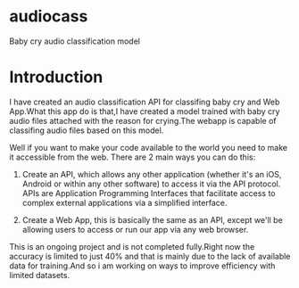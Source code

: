 # audiocass
Baby cry audio classification model

# Introduction


I have created an audio classification API for classifing baby cry and Web App.What this app do is that,I have created a model trained with baby cry audio files attached with the reason for crying.The webapp is capable of classifing audio files based on this model.

Well if you want to make your code available to the world you need to make it accessible from the web. There are 2 main ways you can do this:

1. Create an API, which allows any other application (whether it's an iOS, Android or within any other software) to access it via the API protocol. APIs are Application Programming Interfaces that facilitate access to complex external applications via a simplified interface. 

2. Create a Web App, this is basically the same as an API, except we'll be allowing users to access or run our app via any web browser.

This is an ongoing project and is not completed fully.Right now the accuracy is limited to just 40% and that is mainly due to the lack of available data for training.And so i am working on ways to improve efficiency with limited datasets.
